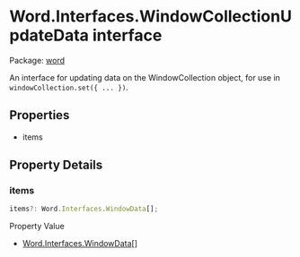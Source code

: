 # Word.Interfaces.WindowCollectionUpdateData interface

Package: [word](/en-us/javascript/api/word)

An interface for updating data on the WindowCollection object, for use in `windowCollection.set({ ... })`.

## Properties

- items

## Property Details

### items

```typescript
items?: Word.Interfaces.WindowData[];
```

Property Value

- [Word.Interfaces.WindowData](/en-us/javascript/api/word/word.interfaces.windowdata)[]